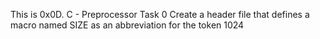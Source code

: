 This is 0x0D. C - Preprocessor
Task 0 Create a header file that defines a macro named SIZE as an abbreviation for the token 1024

